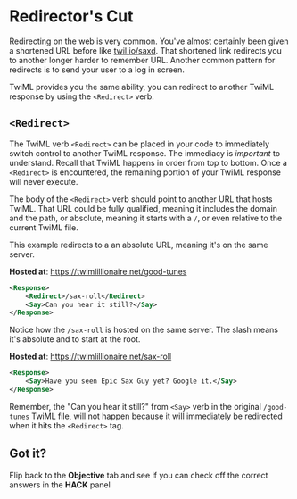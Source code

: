 # Redirector's Cut

Redirecting on the web is very common. You've almost certainly been given a shortened URL before like [twil.io/saxd](https://twil.io/saxd). That shortened link redirects you to another longer harder to remember URL. Another common pattern for redirects is to send your user to a log in screen.

TwiML provides you the same ability, you can redirect to another TwiML response by using the `<Redirect>` verb.

## `<Redirect>`

The TwiML verb `<Redirect>` can be placed in your code to immediately switch control to another TwiML response. The immediacy is _important_ to understand. Recall that TwiML happens in order from top to bottom. Once a `<Redirect>` is encountered, the remaining portion of your TwiML response will never execute.

The body of the `<Redirect>` verb should point to another URL that hosts TwiML. That URL could be fully qualified, meaning it includes the domain and the path, or absolute, meaning it starts with a `/`, or even relative to the current TwiML file.

This example redirects to a an absolute URL, meaning it's on the same server.

**Hosted at**: https://twimlillionaire.net/good-tunes

```xml
<Response>
    <Redirect>/sax-roll</Redirect>
    <Say>Can you hear it still?</Say>
</Response>
```

Notice how the `/sax-roll` is hosted on the same server. The slash means it's absolute and to start at the root.

**Hosted at**: https://twimlillionaire.net/sax-roll

```xml
<Response>
    <Say>Have you seen Epic Sax Guy yet? Google it.</Say>
</Response>
```

Remember, the "Can you hear it still?" from `<Say>` verb in the original `/good-tunes` TwiML file, will not happen because it will immediately be redirected when it hits the `<Redirect>` tag.

## Got it?

Flip back to the **Objective** tab and see if you can check off the correct answers in the **HACK** panel
